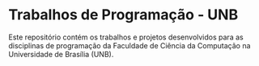 # Trabalhos de Programação - UNB

Este repositório contém os trabalhos e projetos desenvolvidos para as disciplinas de programação da Faculdade de Ciência da Computação na Universidade de Brasília (UNB).


